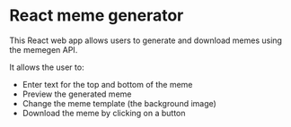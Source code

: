 # React meme generator

This React web app allows users to generate and download memes using the memegen API.

It allows the user to:

- Enter text for the top and bottom of the meme
- Preview the generated meme
- Change the meme template (the background image)
- Download the meme by clicking on a button
